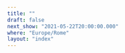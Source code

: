 ```yaml
---
title: ""
draft: false
next_show: "2021-05-22T20:00:00.000"
where: "Europe/Rome"
layout: "index"
---
```

